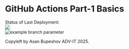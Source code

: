 # GitHub Actions Part-1 Basics


Status of Last Deployment:<br>
<img src="https://github.com/basprod/github-actions-part-1-basics/workflows/My-GitHubActions-Basics/badge.svg?branch=main"><br>
![example branch parameter](https://github.com/basprod/github-actions-part-1-basics/.github/workflows/my-basics.yml/badge.svg?branch=main)

Copyleft by Asan Bupeshov ADV-IT 2025.
